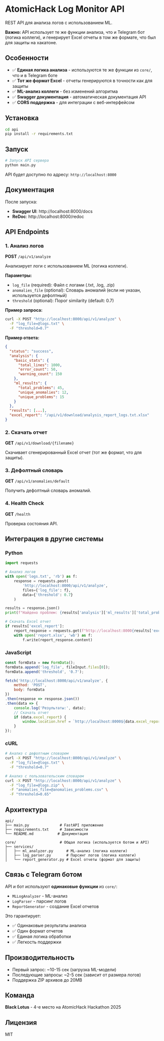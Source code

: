 # AtomicHack Log Monitor API

REST API для анализа логов с использованием ML. 

**Важно:** API использует те же функции анализа, что и Telegram бот (логика коллеги), и генерирует Excel отчеты в том же формате, что был для защиты на хакатоне.

## Особенности

- ✅ **Единая логика анализа** - используются те же функции из `core/`, что и в Telegram боте
- ✅ **Тот же формат Excel** - отчеты генерируются в точности как для защиты
- ✅ **ML-анализ коллеги** - без изменений алгоритма
- ✅ **Swagger документация** - автоматическая документация API
- ✅ **CORS поддержка** - для интеграции с веб-интерфейсом

## Установка

```bash
cd api
pip install -r requirements.txt
```

## Запуск

```bash
# Запуск API сервера
python main.py
```

API будет доступно по адресу: `http://localhost:8000`

## Документация

После запуска:
- **Swagger UI**: http://localhost:8000/docs
- **ReDoc**: http://localhost:8000/redoc

## API Endpoints

### 1. Анализ логов

**POST** `/api/v1/analyze`

Анализирует логи с использованием ML (логика коллеги).

**Параметры:**
- `log_file` (required): Файл с логами (.txt, .log, .zip)
- `anomalies_file` (optional): Словарь аномалий (если не указан, используется дефолтный)
- `threshold` (optional): Порог similarity (default: 0.7)

**Пример запроса:**

```bash
curl -X POST "http://localhost:8000/api/v1/analyze" \
  -F "log_file=@logs.txt" \
  -F "threshold=0.7"
```

**Пример ответа:**

```json
{
  "status": "success",
  "analysis": {
    "basic_stats": {
      "total_lines": 1000,
      "error_count": 50,
      "warning_count": 150
    },
    "ml_results": {
      "total_problems": 45,
      "unique_anomalies": 12,
      "unique_problems": 15
    }
  },
  "results": [...],
  "excel_report": "/api/v1/download/analysis_report_logs.txt.xlsx"
}
```

### 2. Скачать отчет

**GET** `/api/v1/download/{filename}`

Скачивает сгенерированный Excel отчет (тот же формат, что для защиты).

### 3. Дефолтный словарь

**GET** `/api/v1/anomalies/default`

Получить дефолтный словарь аномалий.

### 4. Health Check

**GET** `/health`

Проверка состояния API.

## Интеграция в другие системы

### Python

```python
import requests

# Анализ логов
with open('logs.txt', 'rb') as f:
    response = requests.post(
        'http://localhost:8000/api/v1/analyze',
        files={'log_file': f},
        data={'threshold': 0.7}
    )

results = response.json()
print(f"Найдено проблем: {results['analysis']['ml_results']['total_problems']}")

# Скачать Excel отчет
if results['excel_report']:
    report_response = requests.get(f"http://localhost:8000{results['excel_report']}")
    with open('report.xlsx', 'wb') as f:
        f.write(report_response.content)
```

### JavaScript

```javascript
const formData = new FormData();
formData.append('log_file', fileInput.files[0]);
formData.append('threshold', '0.7');

fetch('http://localhost:8000/api/v1/analyze', {
    method: 'POST',
    body: formData
})
.then(response => response.json())
.then(data => {
    console.log('Результаты:', data);
    // Скачать отчет
    if (data.excel_report) {
        window.location.href = `http://localhost:8000${data.excel_report}`;
    }
});
```

### cURL

```bash
# Анализ с дефолтным словарем
curl -X POST "http://localhost:8000/api/v1/analyze" \
  -F "log_file=@logs.txt" \
  -F "threshold=0.7"

# Анализ с пользовательским словарем
curl -X POST "http://localhost:8000/api/v1/analyze" \
  -F "log_file=@logs.zip" \
  -F "anomalies_file=@anomalies_problems.csv" \
  -F "threshold=0.65"
```

## Архитектура

```
api/
├── main.py              # FastAPI приложение
├── requirements.txt     # Зависимости
└── README.md           # Документация

core/                    # Общая логика (используется ботом и API)
├── services/
│   ├── ml_analyzer.py      # ML-анализ (логика коллеги)
│   ├── log_parser.py       # Парсинг логов (логика коллеги)
│   └── report_generator.py # Excel отчеты (формат для защиты)
```

## Связь с Telegram ботом

API и бот используют **одинаковые функции** из `core/`:
- `MLLogAnalyzer` - ML-анализ
- `LogParser` - парсинг логов
- `ReportGenerator` - создание Excel отчетов

Это гарантирует:
- ✅ Одинаковые результаты анализа
- ✅ Один формат отчетов
- ✅ Единая логика обработки
- ✅ Легкость поддержки

## Производительность

- Первый запрос: ~10-15 сек (загрузка ML-модели)
- Последующие запросы: ~2-5 сек (зависит от размера логов)
- Поддержка ZIP архивов до 20MB

## Команда

**Black Lotus** - 4-е место на AtomicHack Hackathon 2025

## Лицензия

MIT

